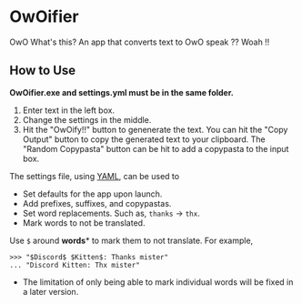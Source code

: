 # OwOifier
OwO What's this? An app that converts text to OwO speak ?? Woah !!

## How to Use
**OwOifier.exe and settings.yml must be in the same folder.**

1. Enter text in the left box.
2. Change the settings in the middle.
3. Hit the "OwOify!!" button to genenerate the text.
You can hit the "Copy Output" button to copy the generated text to your clipboard.
The "Random Copypasta" button can be hit to add a copypasta to the input box.

The settings file, using [YAML](https://quickref.me/yaml), can be used to 
- Set defaults for the app upon launch.
- Add prefixes, suffixes, and copypastas.
- Set word replacements. Such as, `thanks` -> `thx`.
- Mark words to not be translated.
  
Use `$` around **words*** to mark them to not translate. For example, 
```
>>> "$Discord$ $Kitten$: Thanks mister"
... "Discord Kitten: Thx mister"
```
* The limitation of only being able to mark individual words will be fixed in a later version.

